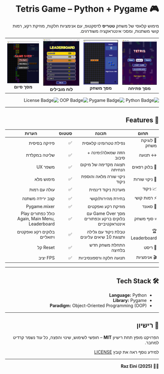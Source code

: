 <div dir="rtl">

  <h1>🎮 Tetris Game – Python + Pygame</h1>

  <p>
    מימוש קלאסי של משחק <strong>טטריס</strong> לדסקטופ, עם אנימציות חלקות, מוזיקת רקע, רמות קושי משתנות, ומסכי אינטראקציה משודרגים.
  </p>

  <!-- גלריה ל-GitHub README.md -->
<table>
  <tr>
    <td align="center">
      <img src="images/tetris_image1.PNG" width="250" alt="מסך פתיחה" />
      <br><b>מסך פתיחה</b>
    </td>
    <td align="center">
      <img src="images/tetris_image2.PNG" width="250" alt="מסך משחק" />
      <br><b>מסך משחק</b>
    </td>
    <td align="center">
      <img src="images/tetris_image3.PNG" width="250" alt="לוח מובילים" />
      <br><b>לוח מובילים</b>
    </td>
    <td align="center">
      <img src="images/tetris_image4.PNG" width="250" alt="מסך סיום" />
      <br><b>מסך סיום</b>
    </td>
  </tr>
</table>


  <p align="right">
    <img src="https://img.shields.io/badge/Python-100%25-blue" alt="Python Badge">
    <img src="https://img.shields.io/badge/Pygame-UI-lightgrey" alt="Pygame Badge">
    <img src="https://img.shields.io/badge/Paradigm-OOP-green" alt="OOP Badge">
    <img src="https://img.shields.io/badge/License-MIT-blue" alt="License Badge">
  </p>

  <hr>

  <h2>🚀 Features</h2>

  <table>
    <thead>
      <tr>
        <th>תחום</th>
        <th>תכונה</th>
        <th>סטטוס</th>
        <th>הערות</th>
      </tr>
    </thead>
    <tbody>
      <tr>
        <td>🎲 לוגיקת משחק</td>
        <td>נפילת טטרומינו קלאסית</td>
        <td>✅</td>
        <td>פיזיקה בסיסית</td>
      </tr>
      <tr>
        <td>↔️ תנועה</td>
        <td>הזזה שמאלה/ימינה + סיבוב</td>
        <td>✅</td>
        <td>שליטה במקלדת</td>
      </tr>
      <tr>
        <td>👻 בלוק רפאים</td>
        <td>תצוגה מקדימה של מיקום הנחיתה</td>
        <td>✅</td>
        <td>משפר UX</td>
      </tr>
      <tr>
        <td>🧹 ניקוי שורות</td>
        <td>ניקוי שורה מלאה והוספת ניקוד</td>
        <td>✅</td>
        <td>מימוש מלא</td>
      </tr>
      <tr>
        <td>📈 ניקוד</td>
        <td>מערכת ניקוד דינמית</td>
        <td>✅</td>
        <td>עולה עם רמות</td>
      </tr>
      <tr>
        <td>⚡ רמות קושי</td>
        <td>בחירת מהירות/קושי</td>
        <td>✅</td>
        <td>קצב ירידה משתנה</td>
      </tr>
      <tr>
        <td>🎵 סאונד</td>
        <td>מוזיקת רקע ואפקטים</td>
        <td>✅</td>
        <td>Pygame.mixer</td>
      </tr>
      <tr>
        <td>💀 סוף משחק</td>
        <td>מסך Game Over עם בלוקים ברקע וכפתורים אינטראקטיביים</td>
        <td>✅</td>
        <td>כולל כפתורים Play Again, Main Menu, Leaderboard</td>
      </tr>
      <tr>
        <td>🏆 Leaderboard</td>
        <td>טבלת ניקוד עם גלילה ותצוגת 10 שיאים עליונים</td>
        <td>✅</td>
        <td>בלוקים רקע ואפקטים ויזואליים</td>
      </tr>
      <tr>
        <td>🔄 ריסט</td>
        <td>התחלת משחק חדש בלחיצה</td>
        <td>✅</td>
        <td>Reset קל</td>
      </tr>
      <tr>
        <td>🎬 אנימציות</td>
        <td>תנועה חלקה ורספונסיביות</td>
        <td>✅</td>
        <td>FPS יציב</td>
      </tr>
    </tbody>
  </table>

  <hr>

  <h2>🛠️ Tech Stack</h2>
  <ul>
    <li><strong>Language:</strong> Python</li>
    <li><strong>Library:</strong> Pygame</li>
    <li><strong>Paradigm:</strong> Object-Oriented Programming (OOP)</li>
  </ul>

  <hr>

  <h2>📄 רישיון</h2>
  <p>
    הפרויקט מופץ תחת רישיון <strong>MIT</strong> – חופשי לשימוש, שינוי והפצה, כל עוד נשמר קרדיט למחבר.
  </p>
  <p>למידע נוסף ראה את קובץ <a href="LICENSE">LICENSE</a></p>

  <hr>

  <p><strong>👨‍💻 Raz Eini (2025)</strong></p>

</div>
